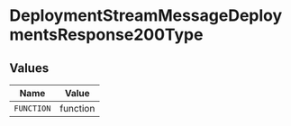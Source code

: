# DeploymentStreamMessageDeploymentsResponse200Type


## Values

| Name       | Value      |
| ---------- | ---------- |
| `FUNCTION` | function   |